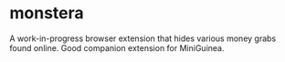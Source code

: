 # monstera
A work-in-progress browser extension that hides various money grabs found online. Good companion extension for MiniGuinea.
